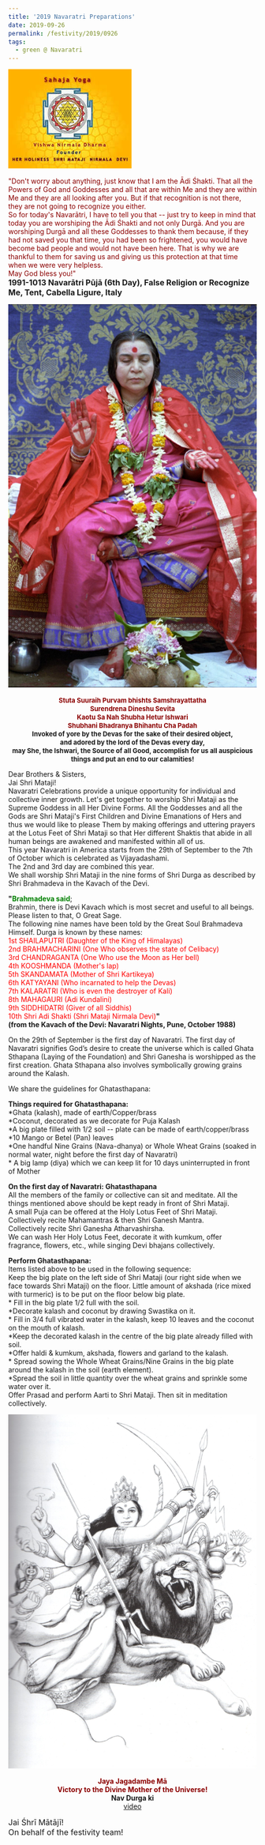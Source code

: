 ```yaml
---
title: '2019 Navaratri Preparations'
date: 2019-09-26
permalink: /festivity/2019/0926
tags:
  - green @ Navaratri
---
```


![PICTURE 1](/images/image1.png)

<p>
<font color="DarkRed">"Don't worry about anything, just know that I am the Ādi Śhakti. That all the Powers of God and Goddesses and all that are within Me and they are within Me and they are all looking after you. But if that recognition is not there, they are not going to recognize you either.<br>
So for today's Navarātri, I have to tell you that -- just try to keep in mind that today you are worshiping the Ādi Śhakti and not only Durgā. And you are worshiping Durgā and all these Goddesses to thank them because, if they had not saved you that time, you had been so frightened, you would have become bad people and would not have been here. That is why we are thankful to them for saving us and giving us this protection at that time when we were very helpless.<br>
May God bless you!"</font><br>
<font size="+0"><b>1991-1013 Navarātri Pūjā (6th Day), False Religion or Recognize Me, Tent, Cabella Ligure, Italy</b></font>
</p>

<div style="text-align: center"><img src="/images/image162.png" /></div>

<p style="text-align:center;">
<font size="-1"><font color="DarkRed"><b>Stuta Suuraih Purvam bhishts Samshrayattatha<br>
Surendrena Dineshu Sevita<br>
Kaotu Sa Nah Shubha Hetur Ishwari<br>
Shubhani Bhadranya Bhihantu Cha Padah</b></font></font><br>
<font size="-1"><b>Invoked of yore by the Devas for the sake of their desired object,<br>
and adored by the lord of the Devas every day,<br>
may She, the Ishwari, the Source of all Good, accomplish for us all auspicious things and put an end to our calamities!</b></font><br>
</p>

<p style="text-align:left;">
Dear Brothers & Sisters,<br>
Jai Shri Mataji!<br>
Navaratri Celebrations provide a unique opportunity for individual and collective inner growth. Let's get together to worship Shri Mataji as the Supreme Goddess in all Her Divine Forms. All the Goddesses and all the Gods are Shri Mataji's First Children and Divine Emanations of Hers and thus we would like to please Them by making offerings and uttering prayers at the Lotus Feet of Shri Mataji so that Her different Shaktis that abide in all human beings are awakened and manifested within all of us.<br>
This year Navaratri in America starts from the 29th of September to the 7th of October which is celebrated as Vijayadashami.<br>
The 2nd and 3rd day are combined this year.<br>
We shall worship Shri Mataji in the nine forms of Shri Durga as described by Shri Brahmadeva in the Kavach of the Devi.<br>
</p>

<p style="text-align:left;">
<b>"</b><font color="Green"><b>Brahmadeva said</b></font>;<br>
Brahmin, there is Devi Kavach which is most secret and useful to all beings.<br>
Please listen to that, O Great Sage.<br>
The following nine names have been told by the Great Soul Brahmadeva Himself. Durga is known by these names:<br>
<font color="red">1st SHAILAPUTRI (Daughter of the King of Himalayas)<br>
2nd BRAHMACHARINI (One Who observes the state of Celibacy)<br>
3rd CHANDRAGANTA (One Who use the Moon as Her bell)<br>
4th KOOSHMANDA (Mother's lap)<br>
5th SKANDAMATA (Mother of Shri Kartikeya)<br>
6th KATYAYANI (Who incarnated to help the Devas)<br>
7th KALARATRI (Who is even the destroyer of Kali)<br>
8th MAHAGAURI (Adi Kundalini)<br>
9th SIDDHIDATRI (Giver of all Siddhis)<br>
10th Shri Adi Shakti (Shri Mataji Nirmala Devi)</font><b>"</b><br>
<b>(from the Kavach of the Devi: Navaratri Nights, Pune, October 1988)</b>
</p>	

<p style="text-align:left;">
On the 29th of September is the first day of Navaratri. The first day of Navaratri signifies God’s desire to create the universe which is called Ghata Sthapana (Laying of the Foundation) and Shri Ganesha is worshipped as the first creation. Ghata Sthapana also involves symbolically growing grains around the Kalash.
</p>	

<p style="text-align:left;">
We share the guidelines for Ghatasthapana:
</p>

<p style="text-align:left;">
<b>Things required for Ghatasthapana:</b><br>
*Ghata (kalash), made of earth/Copper/brass<br>
*Coconut, decorated as we decorate for Puja Kalash<br>
*A big plate filled with 1/2 soil -- plate can be made of earth/copper/brass<br>
*10 Mango or Betel (Pan) leaves<br>
*One handful Nine Grains (Nava-dhanya) or Whole Wheat Grains (soaked in normal water, night before the first day of Navaratri)<br>
* A big lamp (diya) which we can keep lit for 10 days uninterrupted in front of Mother
</p>

<p style="text-align:left;">
<b>On the first day of Navaratri: Ghatasthapana</b><br>
All the members of the family or collective can sit and meditate. All the things mentioned above should be kept ready in front of Shri Mataji.<br>
A small Puja can be offered at the Holy Lotus Feet of Shri Mataji.<br>
Collectively recite Mahamantras & then Shri Ganesh Mantra.<br>
Collectively recite Shri Ganesha Atharvashirsha.<br>
We can wash Her Holy Lotus Feet, decorate it with kumkum, offer fragrance, flowers, etc., while singing Devi bhajans collectively.
</p>

<p style="text-align:left;">
<b>Perform Ghatasthapana:</b><br>
Items listed above to be used in the following sequence:<br>
Keep the big plate on the left side of Shri Mataji (our right side when we face towards Shri Mataji) on the floor. Little amount of akshada (rice mixed with turmeric) is to be put on the floor below big plate.<br>
* Fill in the big plate 1/2 full with the soil.<br>
*Decorate kalash and coconut by drawing Swastika on it.<br>
* Fill in 3/4 full vibrated water in the kalash, keep 10 leaves and the coconut on the mouth of kalash.<br>
*Keep the decorated kalash in the centre of the big plate already filled with soil.<br>
*Offer haldi & kumkum, akshada, flowers and garland to the kalash.<br>
* Spread sowing the Whole Wheat Grains/Nine Grains in the big plate around the kalash in the soil (earth element).<br>
*Spread the soil in little quantity over the wheat grains and sprinkle some water over it.<br>
Offer Prasad and perform Aarti to Shri Mataji. Then sit in meditation collectively.
</p>

<div style="text-align: center"><img src="/images/image163.png" /></div>

<p style="text-align:center;">
<font color="DarkRed"><b>Jaya Jagadambe Mā<br>
Victory to the Divine Mother of the Universe!</b></font><br>  
<b>Nav Durga ki</b><br>
<a href="https://seven-teams.github.io/Videos_Links.html">video</a>
</p>

<p>
<font size="+0">Jai Śhrī Mātājī!<br>
On behalf of the festivity team!</font>
</p>